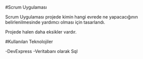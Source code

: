 #Scrum Uygulaması

Scrum Uygulaması projede kimin hangi evrede ne yapacacığının belirlenilmesinde yardımcı olması için tasarlandı.


Projede halen daha eksikler vardır.

#Kullanılan Teknolojiler

-DevExpress
-Veritabanı olarak Sql


